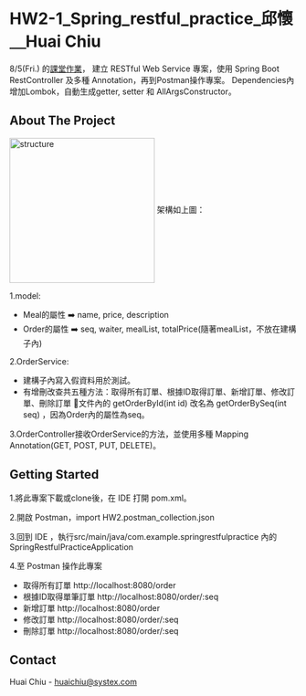 # HW2-1_Spring_restful_practice_邱懷＿Huai Chiu
8/5(Fri.) 的[課堂作業](https://hackmd.io/@BillYang3416/H1XI72Ea9#%E8%AA%B2%E5%A0%82%E4%BD%9C%E6%A5%AD)，
建立 RESTful Web Service 專案，使用 Spring Boot RestController 及多種 Annotation，再到Postman操作專案。
Dependencies內增加Lombok，自動生成getter, setter 和 AllArgsConstructor。
<!-- ABOUT THE PROJECT -->
## About The Project

<img align="center" width="254" alt="structure" src="https://user-images.githubusercontent.com/80444687/183482981-4f535d8e-d07b-42cb-a039-6c73dbd5b0c2.png"> 
架構如上圖：

1.model:

* Meal的屬性 :arrow_right: name, price, description
* Order的屬性 :arrow_right: seq, waiter, mealList, totalPrice(隨著mealList，不放在建構子內)

2.OrderService:

* 建構子內寫入假資料用於測試。
* 有增刪改查共五種方法：取得所有訂單、根據ID取得訂單、新增訂單、修改訂單、刪除訂單
:round_pushpin:文件內的 getOrderById(int id) 改名為 getOrderBySeq(int seq) ，因為Order內的屬性為seq。

3.OrderController接收OrderService的方法，並使用多種 Mapping Annotation(GET, POST, PUT, DELETE)。


<!-- GETTING STARTED -->
## Getting Started

1.將此專案下載或clone後，在 IDE 打開 pom.xml。

2.開啟 Postman，import HW2.postman_collection.json

3.回到 IDE ，執行src/main/java/com.example.springrestfulpractice 內的 SpringRestfulPracticeApplication

4.至 Postman 操作此專案

* 取得所有訂單 http://localhost:8080/order
* 根據ID取得單筆訂單 http://localhost:8080/order/:seq
* 新增訂單 http://localhost:8080/order
* 修改訂單 http://localhost:8080/order/:seq
* 刪除訂單 http://localhost:8080/order/:seq

<!-- CONTACT -->
## Contact

Huai Chiu - huaichiu@systex.com
